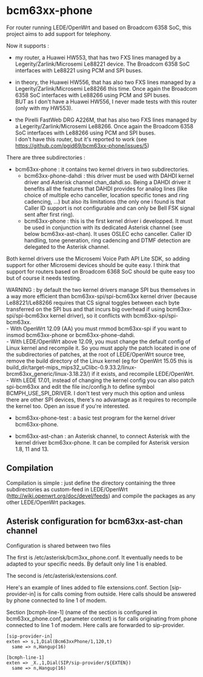 # bcm63xx-phone

For router running LEDE/OpenWrt and based on Broadcom 6358 SoC, this project aims to add support for telephony.

Now it supports :

- my router, a Huawei HW553, that has two FXS lines managed by a Legerity/Zarlink/Microsemi Le88221 device. The Broadcom 6358 SoC interfaces with Le88221 using PCM and SPI buses.

- in theory, the Huawei HW556, that has also two FXS lines managed by a Legerity/Zarlink/Microsemi Le88266 this time. Once again the Broadcom 6358 SoC interfaces with Le88266 using PCM and SPI buses.<BR>
BUT as I don't have a Huawei HW556, I never made tests with this router (only with my HW553).

- the Pirelli FastWeb DRG A226M, that has also two FXS lines managed by a Legerity/Zarlink/Microsemi Le88266. Once again the Broadcom 6358 SoC interfaces with Le88266 using PCM and SPI buses.<BR>
I don't have this router, but it's reported to work (see https://github.com/pgid69/bcm63xx-phone/issues/5)

There are three subdirectories :

- bcm63xx-phone : it contains two kernel drivers in two subdirectories.
  * bcm63xx-phone-dahdi : this driver must be used with DAHDI kernel driver and Asterisk channel chan_dahdi.so. Being a DAHDI driver it benefits all the features that DAHDI provides for analog lines (like choice of multiple echo canceller, location specific tones and ring cadencing, ...) but also its limitations (the only one i found is that Caller ID support is not configurable and can only be Bell FSK signal sent after first ring).
  * bcm63xx-phone : this is the first kernel driver i developped. It must be used in conjunction with its dedicated Asterisk channel (see below bcm63xx-ast-chan). It uses OSLEC echo canceller. Caller ID handling, tone generation, ring cadencing and DTMF detection are delegated to the Asterisk channel.

Both kernel drivers use the Microsemi Voice Path API Lite SDK, so adding support for other Microsemi devices should be quite easy. I think that support for routers based on Broadcom 6368 SoC should be quite easy too but of course it needs testing.<BR>

WARNING : by default the two kernel drivers manage SPI bus themselves in a way more efficient than bcm63xx-spi/spi-bcm63xx kernel driver (because Le88221/Le88266 requires that CS signal toggles between each byte transferred on the SPI bus and that incurs big overhead if using bcm63xx-spi/spi-bcm63xx kernel driver), so it conflicts with bcm63xx-spi/spi-bcm63xx.<BR>
    - With OpenWrt 12.09 (AA) you must rmmod bcm63xx-spi if you want to insmod bcm63xx-phone or bcm63xx-phone-dahdi.<BR>
    - With LEDE/OpenWrt above 12.09, you must change the default config of Linux kernel and recompile it. So you must apply the patch located in one of the subdirectories of patches, at the root of LEDE/OpenWrt source tree, remove the build directory of the Linux kernel (eg for OpenWrt 15.05 this is build_dir/target-mips_mips32_uClibc-0.9.33.2/linux-brcm63xx_generic/linux-3.18.23/) if it exists, and recompile LEDE/OpenWrt.<BR>
    - With LEDE 17.01, instead of changing the kernel config you can also patch spi-bcm63xx and edit the file inc/config.h to define symbol BCMPH_USE_SPI_DRIVER. I don't test very much this option and unless there are other SPI devices, there's no advantage as it requires to recompile the kernel too. Open an issue if you're interested.<BR>

- bcm63xx-phone-test : a basic test program for the kernel driver bcm63xx-phone.

- bcm63xx-ast-chan : an Asterisk channel, to connect Asterisk with the kernel driver bcm63xx-phone. It can be compiled for Asterisk version 1.8, 11 and 13.


## Compilation ##

Compilation is simple : just define the directory containing the three subdirectories as custom-feed in LEDE/OpenWrt (http://wiki.openwrt.org/doc/devel/feeds) and compile the packages as any other LEDE/OpenWrt packages.

## Asterisk configuration for bcm63xx-ast-chan channel ##

Configuration is shared between two files

The first is /etc/asterisk/bcm3xx_phone.conf.
It eventually needs to be adapted to your specific needs.
By default only line 1 is enabled.

The second is /etc/asterisk/extensions.conf.

Here's an example of lines added to file extensions.conf.
Section [sip-provider-in] is for calls coming from outside.
Here calls should be answered by phone connected to line 1 of modem.

Section [bcmph-line-1] (name of the section is configured in bcm63xx_phone.conf, parameter context) is for calls originating from phone connected to line 1 of modem.
Here calls are forwarded to sip-provider.
```
[sip-provider-in]
exten => s,1,Dial(Bcm63xxPhone/1,120,t)
  same => n,Hangup(16)

[bcmph-line-1]
exten => _X.,1,Dial(SIP/sip-provider/${EXTEN})
  same => n,Hangup(16)
```
